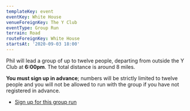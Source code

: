 ```yaml
---
templateKey: event
eventKey: White House
venueForeignKey: The Y Club
eventType: Group Run
terrain: Road
routeForeignKey: White House
startsAt: '2020-09-03 18:00'
---
```

Phil will lead a group of up to twelve people, departing from outside the Y Club
at **6:00pm**. The total distance is around 8 miles.

**You must sign up in advance**; numbers will be strictly limited to twelve people 
and you will not be allowed to run with the group if you have not registered in 
advance.

* [Sign up for this group run](https://doodle.com/poll/gcqc4u6wntbzducv)

